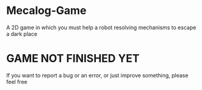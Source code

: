 # Mecalog-Game
A 2D game in which you must help a robot resolving mechanisms to escape a dark place

# GAME NOT FINISHED YET

If you want to report a bug or an error, or just improve something, please feel free
